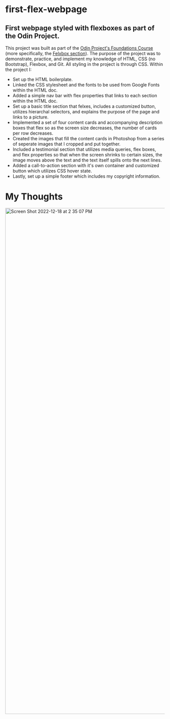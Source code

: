 # first-flex-webpage

## First webpage styled with flexboxes as part of the Odin Project.

This project was built as part of the <a href="https://www.theodinproject.com/paths/foundations/courses/foundations">Odin Project's Foundations Course</a> (more specifically, the <a href="https://www.theodinproject.com/lessons/foundations-landing-page">Felxbox section</a>). The purpose of the project was to demonstrate, practice, and implement my knowledge of HTML, CSS (no Bootstrap), Flexbox, and Git. All styling in the project is through CSS. Within the project I:

* Set up the HTML boilerplate.
* Linked the CSS stylesheet and the fonts to be used from Google Fonts within the HTML doc.
* Added a simple nav bar with flex properties that links to each section within the HTML doc.
* Set up a basic title section that felxes, includes a customized button, utilizes hierarchal selectors, and explains the purpose of the page and links to a picture.
* Implemented a set of four content cards and accompanying description boxes that flex so as the screen size decreases, the number of cards per row decreases.
* Created the images that fill the content cards in Photoshop from a series of seperate images that I cropped and put together.
* Included a testimonial section that utilizes media queries, flex boxes, and flex properties so that when the screen shrinks to certain sizes, the image moves above the text and the text itself spills onto the next lines.
* Added a call-to-action section with it's own container and customized button which utilizes CSS hover state.
* Lastly, set up a simple footer which includes my copyright information.

# My Thoughts


<img width="1599" alt="Screen Shot 2022-12-18 at 2 35 07 PM" src="https://user-images.githubusercontent.com/50509775/208318105-7cf2b783-a3c9-4cd7-8983-563e3b9801de.png">
